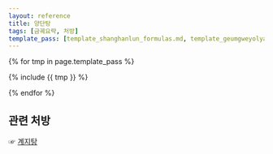 ```yaml
---
layout: reference
title: 양단탕
tags: [금궤요략, 처방]
template_pass: [template_shanghanlun_formulas.md, template_geumgweyolyag_formulas.md, template_etc_formulas.md]
---
```


{% for tmp in page.template_pass %}

{% include {{ tmp }} %}

{% endfor %}

## 관련 처방

☞ [계지탕]({{site.formulaurl}}/계지탕)

